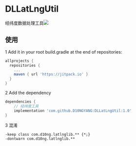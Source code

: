 # DLLatLngUtil
经纬度数据处理工具[![](https://jitpack.io/v/D10NGYANG/DLLatLngUtil.svg)](https://jitpack.io/#D10NGYANG/DLLatLngUtil)

## 使用
1 Add it in your root build.gradle at the end of repositories:
```gradle
allprojects {
  repositories {
    ...
    maven { url 'https://jitpack.io' }
  }
}
```
2 Add the dependency
```gradle
dependencies {
    // 经纬度工具
    implementation 'com.github.D10NGYANG:DLLatLngUtil:1.0'
}
```
3 混淆
```properties
-keep class com.d10ng.latlnglib.** {*;}
-dontwarn com.d10ng.latlnglib.**
```
